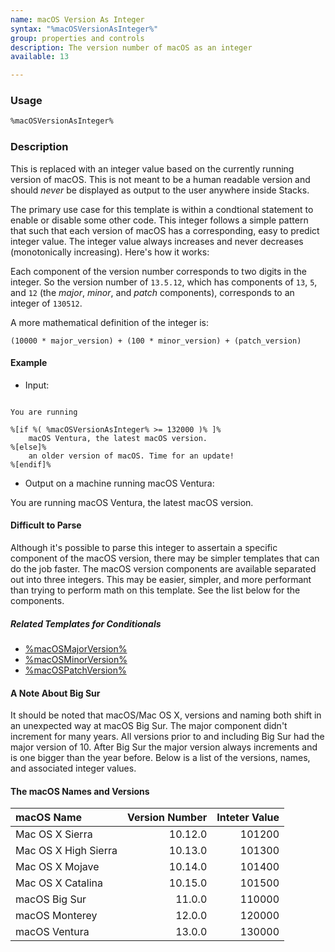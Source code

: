 ```yaml
---
name: macOS Version As Integer
syntax: "%macOSVersionAsInteger%"
group: properties and controls
description: The version number of macOS as an integer
available: 13

---
```




### Usage

```html
%macOSVersionAsInteger%
```


### Description

This is replaced with an integer value based on the currently running version of macOS.
This is not meant to be a human readable version and should *never* be displayed as output to the user anywhere inside Stacks.

The primary use case for this template is within a condtional statement to enable or disable some other code. This integer follows
a simple pattern that such that each version of macOS has a corresponding, easy to predict integer value. The integer value always 
increases and never decreases (monotonically increasing). Here's how it works:

Each component of the version number corresponds to two digits in the integer. So the version number of `13.5.12`, which has components
of `13`, `5`, and `12` (the *major*, *minor*, and *patch* components), corresponds to an integer of `130512`.

A more mathematical definition of the integer is:

```
(10000 * major_version) + (100 * minor_version) + (patch_version)
```

#### Example

- Input:

```

You are running

%[if %( %macOSVersionAsInteger% >= 132000 )% ]% 
    macOS Ventura, the latest macOS version.
%[else]%
    an older version of macOS. Time for an update!
%[endif]%

```

- Output on a machine running macOS Ventura: 

You are running macOS Ventura, the latest macOS version.


#### Difficult to Parse

Although it's possible to parse this integer to assertain a specific component of
the macOS version, there may be simpler templates that can do the job faster. The
macOS version components are available separated out into three integers.
This may be easier, simpler, and more performant than trying to perform math on this template.
See the list below for the components.


##### Related Templates for Conditionals

- [%macOSMajorVersion%](../macOSMajorVersion/)
- [%macOSMinorVersion%](../macOSMinorVersion/)
- [%macOSPatchVersion%](../macOSPatchVersion/)


#### A Note About Big Sur

It should be noted that macOS/Mac OS X, versions and naming both shift in an unexpected way at macOS Big Sur.
The major component didn't increment for many years. 
All versions prior to and including Big Sur had the major version of 10.
After Big Sur the major version always increments and is one bigger than the year before.
Below is a list of the versions, names, and associated integer values.

#### The macOS Names and Versions

| macOS Name           | Version Number | Inteter Value |
| :---                 |     ---:       |          ---: |
| Mac OS X Sierra      |  10.12.0       |        101200 |
| Mac OS X High Sierra |  10.13.0       |        101300 |
| Mac OS X Mojave      |  10.14.0       |        101400 |
| Mac OS X Catalina    |  10.15.0       |        101500 |
| macOS Big Sur        |  11.0.0        |        110000 |
| macOS Monterey       |  12.0.0        |        120000 |
| macOS Ventura        |  13.0.0        |        130000 |



